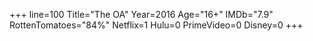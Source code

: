 +++
line=100
Title="The OA"
Year=2016
Age="16+"
IMDb="7.9"
RottenTomatoes="84%"
Netflix=1
Hulu=0
PrimeVideo=0
Disney=0
+++

